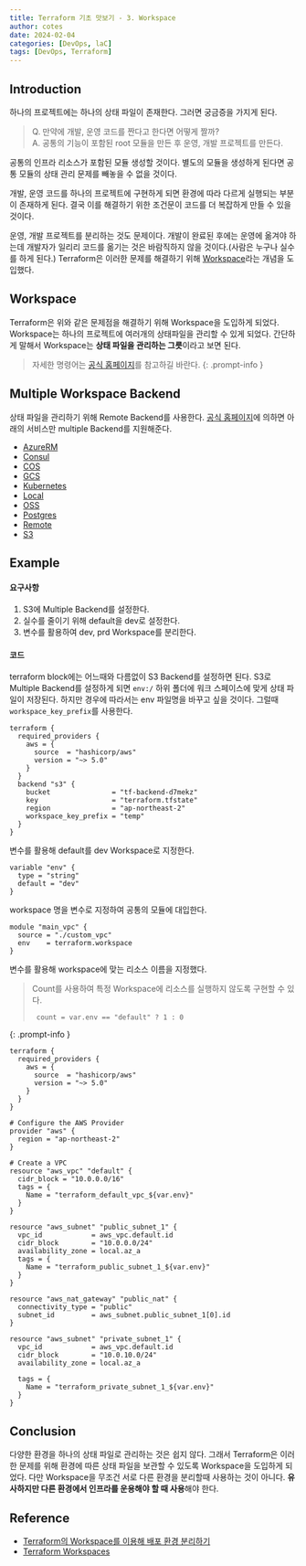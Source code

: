 ```yaml
---
title: Terraform 기초 맛보기 - 3. Workspace
author: cotes
date: 2024-02-04
categories: [DevOps, laC]
tags: [DevOps, Terraform]
---
```

## Introduction

하나의 프로젝트에는 하나의 상태 파일이 존재한다. 그러면 궁금증을 가지게 된다.

> Q. 만약에 개발, 운영 코드를 짠다고 한다면 어떻게 짤까?
> <br>A. 공통의 기능이 포함된 root 모듈을 만든 후 운영, 개발 프로젝트를 만든다.

공통의 인프라 리소스가 포함된 모듈 생성할 것이다. 별도의 모듈을 생성하게 된다면 공통 모듈의 상태 관리 문제를 빼놓을 수 없을 것이다.

개발, 운영 코드를 하나의 프로젝트에 구현하게 되면 환경에 따라 다르게 실행되는 부분이 존재하게 된다. 결국 이를 해결하기 위한 조건문이 코드를 더 복잡하게 만들 수 있을 것이다.

운영, 개발 프로젝트를 분리하는 것도 문제이다. 개발이 완료된 후에는 운영에 옮겨야 하는데 개발자가 일리리 코드를 옮기는 것은 바람직하지 않을 것이다.(사람은 누구나 실수를 하게 된다.)
Terraform은 이러한 문제를 해결하기 위해 [Workspace](https://developer.hashicorp.com/terraform/language/state/workspaces)라는 개념을 도입했다.

## Workspace
Terraform은 위와 같은 문제점을 해결하기 위해 Workspace을 도입하게 되었다. Workspace는 하나의 프로젝트에 여러개의 상태파일을 관리할 수 있게 되었다. 간단하게 말해서 Workspace는  **상태 파일을 관리하는 그릇**이라고 보면 된다. 


> 자세한 명령어는 [공식 홈페이지](https://developer.hashicorp.com/terraform/cli/commands/workspace)를 참고하길 바란다.
{: .prompt-info }

## Multiple Workspace Backend

상태 파일을 관리하기 위해 Remote Backend를 사용한다. [공식 홈페이지](https://developer.hashicorp.com/terraform/language/state/workspaces#backends-supporting-multiple-workspaces)에 의하면 아래의 서비스만 multiple Backend를 지원해준다.
- [AzureRM](https://developer.hashicorp.com/terraform/language/settings/backends/azurerm)
- [Consul](https://developer.hashicorp.com/terraform/language/settings/backends/consul)
- [COS](https://developer.hashicorp.com/terraform/language/settings/backends/cos)
- [GCS](https://developer.hashicorp.com/terraform/language/settings/backends/gcs)
- [Kubernetes](https://developer.hashicorp.com/terraform/language/settings/backends/kubernetes)
- [Local](https://developer.hashicorp.com/terraform/language/settings/backends/local)
- [OSS](https://developer.hashicorp.com/terraform/language/settings/backends/oss)
- [Postgres](https://developer.hashicorp.com/terraform/language/settings/backends/pg)
- [Remote](https://developer.hashicorp.com/terraform/language/settings/backends/remote)
- [S3](https://developer.hashicorp.com/terraform/language/settings/backends/s3)

## Example 

#### 요구사항 
1. S3에 Multiple Backend를 설정한다.
2. 실수를 줄이기 위해 default을 dev로 설정한다. 
3. 변수를 활용하여 dev, prd Workspace를 분리한다. 

#### 코드 
terraform block에는 어느때와 다름없이 S3 Backend를 설정하면 된다. 
S3로 Multiple Backend를 설정하게 되면 `env:/` 하위 폴더에 워크 스페이스에 맞게 상태 파일이 저장된다. 하지만 경우에 따라서는 env 파일명을 바꾸고 싶을 것이다. 그럴때 `workspace_key_prefix`를 사용한다. 

```hcl
terraform {
  required_providers {
    aws = {
      source  = "hashicorp/aws"
      version = "~> 5.0"
    }
  }
  backend "s3" {
    bucket               = "tf-backend-d7mekz"
    key                  = "terraform.tfstate"
    region               = "ap-northeast-2"
    workspace_key_prefix = "temp"
  }
}
```

변수를 활용해 default를 dev Workspace로 지정한다. 

```hcl
variable "env" {
  type = "string"
  default = "dev"
}
```


workspace 명을 변수로 지정하여 공통의 모듈에 대입한다. 

```hcl
module "main_vpc" {
  source = "./custom_vpc"
  env    = terraform.workspace
}
```

변수를 활용해 workspace에 맞는 리소스 이름을 지정했다. 

> Count를 사용하여 특정 Workspace에 리소스를 실행하지 않도록 구현할 수 있다. 
> ```
>  count = var.env == "default" ? 1 : 0
> ```
{: .prompt-info }

```hcl 
terraform {
  required_providers {
    aws = {
      source  = "hashicorp/aws"
      version = "~> 5.0"
    }
  }
}

# Configure the AWS Provider
provider "aws" {
  region = "ap-northeast-2"
}

# Create a VPC
resource "aws_vpc" "default" {
  cidr_block = "10.0.0.0/16"
  tags = {
    Name = "terraform_default_vpc_${var.env}"
  }
}

resource "aws_subnet" "public_subnet_1" {
  vpc_id            = aws_vpc.default.id
  cidr_block        = "10.0.0.0/24"
  availability_zone = local.az_a
  tags = {
    Name = "terraform_public_subnet_1_${var.env}"
  }
}

resource "aws_nat_gateway" "public_nat" {
  connectivity_type = "public"
  subnet_id         = aws_subnet.public_subnet_1[0].id
}

resource "aws_subnet" "private_subnet_1" {
  vpc_id            = aws_vpc.default.id
  cidr_block        = "10.0.10.0/24"
  availability_zone = local.az_a

  tags = {
    Name = "terraform_private_subnet_1_${var.env}"
  }
}
```

## Conclusion

다양한 환경을 하나의 상태 파일로 관리하는 것은 쉽지 않다. 그래서 Terraform은 이러한 문제를 위해 환경에 따른 상태 파일을 보관할 수 있도록 Workspace을 도입하게 되었다. 다만 Workspace을 무조건 서로 다른 환경을 분리할때 사용하는 것이 아니다. **유사하지만 다른 환경에서 인프라를 운용해야 할 때 사용**해야 한다. 

## Reference 
- [Terraform의 Workspace를 이용해 배포 환경 분리하기](https://medium.com/@blaswan/terraform-workspaces-for-deployment-environments-2deff99356f6)
- [Terraform Workspaces](https://developer.hashicorp.com/terraform/language/state/workspaces)
